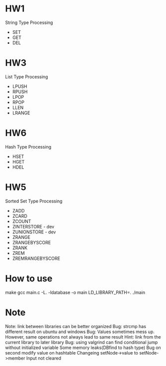 # HW1
String Type Processing
* SET
* GET
* DEL

# HW3
List Type Processing
* LPUSH
* RPUSH
* LPOP
* RPOP
* LLEN
* LRANGE

# HW6
Hash Type Processing
* HSET
* HGET
* HDEL

# HW5
Sorted Set Type Processing
* ZADD
* ZCARD
* ZCOUNT
* ZINTERSTORE - dev
* ZUNIONSTORE - dev
* ZRANGE
* ZRANGEBYSCORE
* ZRANK
* ZREM
* ZREMRANGEBYSCORE

# How to use
make
gcc main.c -L. -ldatabase -o main
LD_LIBRARY_PATH=. ./main

# Note
Note: link between libraries can be better organized
Bug: strcmp has different result on ubuntu and windows
Bug: Values sometimes mess up. However, same operations not always lead to same result
Hint: link from the current library to later library
Bug: using valgrind can find conditional jump without initialized variable
Some memory leaks(DBfind to hash type)
Bug on second modify value on hashtable
Changeing setNode->value to setNode->member
Input not cleared